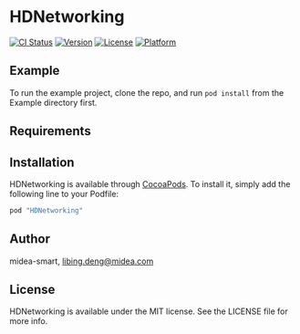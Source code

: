 # HDNetworking

[![CI Status](http://img.shields.io/travis/midea-smart/HDNetworking.svg?style=flat)](https://travis-ci.org/midea-smart/HDNetworking)
[![Version](https://img.shields.io/cocoapods/v/HDNetworking.svg?style=flat)](http://cocoapods.org/pods/HDNetworking)
[![License](https://img.shields.io/cocoapods/l/HDNetworking.svg?style=flat)](http://cocoapods.org/pods/HDNetworking)
[![Platform](https://img.shields.io/cocoapods/p/HDNetworking.svg?style=flat)](http://cocoapods.org/pods/HDNetworking)

## Example

To run the example project, clone the repo, and run `pod install` from the Example directory first.

## Requirements

## Installation

HDNetworking is available through [CocoaPods](http://cocoapods.org). To install
it, simply add the following line to your Podfile:

```ruby
pod "HDNetworking"
```

## Author

midea-smart, libing.deng@midea.com

## License

HDNetworking is available under the MIT license. See the LICENSE file for more info.
